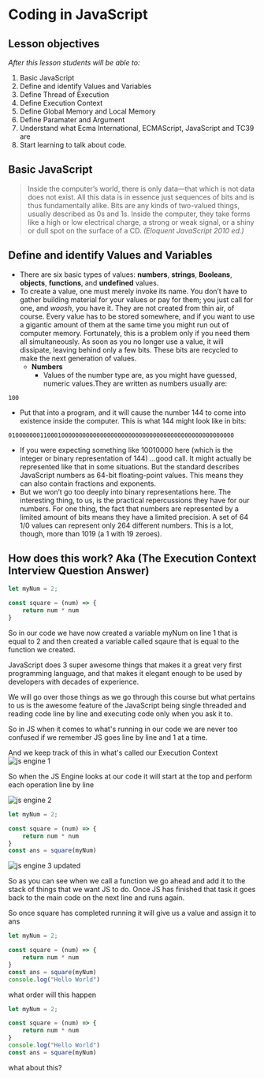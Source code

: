 # Coding in JavaScript

## Lesson objectives

_After this lesson students will be able to:_
1. Basic JavaScript
1. Define and identify Values and Variables
1. Define Thread of Execution 
1. Define Execution Context
1. Define Global Memory and Local Memory
1. Define Paramater and Argument
1. Understand what Ecma International, ECMAScript, JavaScript and TC39 are
1. Start learning to talk about code.


## Basic JavaScript

> Inside the computer’s world, there is only data—that
which is not data does not exist. All this data is in
essence just sequences of bits and is thus fundamentally
alike. Bits are any kinds of two-valued things, usually
described as 0s and 1s. Inside the computer, they
take forms like a high or low electrical charge, a strong
or weak signal, or a shiny or dull spot on the surface of
a CD. _(Eloquent JavaScript 2010 ed.)_


## Define and identify Values and Variables
- There are six basic types of values: **numbers**, **strings**, **Booleans**, **objects**, **functions**, and **undefined** values.
- To create a value, one must merely invoke its name. You don’t have to gather building material for your values or pay for them; you just call for one, and *woosh*, you have it. They are not created from thin air, of course. Every value has to be stored somewhere, and if you want to use a gigantic amount of them at the same time you might run out of computer memory. Fortunately, this is a problem only if you need them all simultaneously. As soon as you no longer use a value, it will dissipate, leaving behind only a few bits. These bits are recycled to make the next generation of values.
	- **Numbers**
		- Values of the number type are, as you might have guessed, numeric values.They are written as numbers usually are:

```
100
```

- Put that into a program, and it will cause the number 144 to come into existence inside the computer. This is what 144 might look like in bits:

```
0100000001100010000000000000000000000000000000000000000000000000
```
- If you were expecting something like 10010000 here (which is the integer or binary representation of 144) ...good call. It might actually be represented like that in some situations. But the standard describes JavaScript numbers as 64-bit floating-point values. This means they can also contain fractions and exponents.
- But we won’t go too deeply into binary representations here. The interesting thing, to us, is the practical repercussions they have for our numbers. For one thing, the fact that numbers are represented by a limited amount of bits means they have a limited precision. A set of 64 1/0 values can represent only 264 different numbers. This is a lot, though, more than 1019 (a 1 with 19 zeroes).

## How does this work? Aka (The Execution Context Interview Question Answer)

```javascript
let myNum = 2;

const square = (num) => {
	return num * num
}

```
So in our code we have now created a variable myNum on line 1  that is equal to 2 and then created
a variable called sqaure that is equal to the function we created.

JavaScript does 3 super awesome things that makes it a great very first programming language, and that makes
it elegant enough to be used by developers with decades of experience.

We will go over those things as we go through this course but what pertains to us is the awesome feature of the
JavaScript being single threaded and reading code line by line and executing code only when you ask it to.

So in JS when it comes to what's running in our code we are never too confused if we remember JS goes line by
line and 1 at a time.

And we keep track of this in what's called our Execution Context
![js engine 1](https://media.git.generalassemb.ly/user/15881/files/d4842a00-3df3-11ea-909c-33a0a198c451)

So when the JS Engine looks at our code it will start at the top and perform each operation line by line

![js engine 2](https://media.git.generalassemb.ly/user/15881/files/d77f1a80-3df3-11ea-90dd-edd3b3f119ef)

```javascript
let myNum = 2;

const square = (num) => {
	return num * num
}
const ans = square(myNum)

```

![js engine 3 updated](https://media.git.generalassemb.ly/user/15881/files/db12a180-3df3-11ea-8acb-33e15c196cf3)

So as you can see when we call a function we go ahead and add it to the stack of things that we want JS to
do. Once JS has finished that task it goes back to the main code on the next line and runs again.

So once square has completed running it will give us a value and assign it to ans


```javascript
let myNum = 2;

const square = (num) => {
	return num * num
}
const ans = square(myNum)
console.log("Hello World")

```
 what order will this happen


```javascript
let myNum = 2;

const square = (num) => {
	return num * num
}
console.log("Hello World")
const ans = square(myNum)

``` 
what about this?
